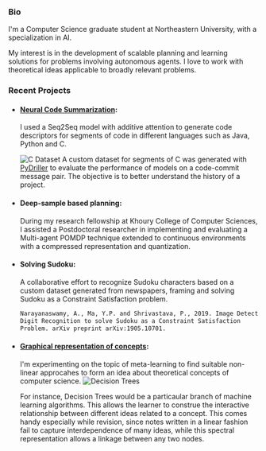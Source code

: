 ### Bio	

I'm a Computer Science graduate student at Northeastern University, with a specialization in AI.	

My interest is in the development of scalable planning and learning solutions for problems involving autonomous agents. I love to work with theoretical ideas applicable to broadly relevant problems.	

### Recent Projects	

- #### [Neural Code Summarization](https://github.com/shrivastava-piyush/nlp-code-summarization):	
   I used a Seq2Seq model with additive attention to generate code descriptors for segments of code in different languages such as Java, Python and C. 
   
   ![C Dataset](https://user-images.githubusercontent.com/10284334/109447837-a15a9400-7a12-11eb-8389-c131d7c9cd61.png)
   A custom dataset for segments of C was generated with [PyDriller](https://github.com/ishepard/pydriller) to evaluate the performance of models on a code-commit message pair. The objective is to better understand the history of a project.
   

- #### Deep-sample based planning:	
  During my research fellowship at Khoury College of Computer Sciences, I assisted a Postdoctoral researcher in implementing and evaluating a Multi-agent POMDP technique extended to continuous environments with a compressed representation and quantization.	

- #### Solving Sudoku:	

  A collaborative effort to recognize Sudoku characters based on a custom dataset generated from newspapers, framing and solving Sudoku as a Constraint Satisfaction problem.	

  ```markdown	
  Narayanaswamy, A., Ma, Y.P. and Shrivastava, P., 2019. Image Detection and 	
  Digit Recognition to solve Sudoku as a Constraint Satisfaction 	
  Problem. arXiv preprint arXiv:1905.10701.	
  ```

- #### [Graphical representation of concepts](https://github.com/shrivastava-piyush/conceptual-mindmaps):
  I'm experimenting on the topic of meta-learning to find suitable non-linear approcahes to form an idea about theoretical concepts of computer science. 
  ![Decision Trees](https://user-images.githubusercontent.com/10284334/109446387-93574400-7a0f-11eb-80c1-a126830ad269.png)
  
  For instance, Decision Trees would be a particaular branch of machine learning algorithms. This allows the learner to construe the interactive relationship between different ideas related to a concept. This comes handy especially while revision, since notes written in a linear fashion fail to capture interdependence of many ideas, while this spectral representation allows a linkage between any two nodes.
